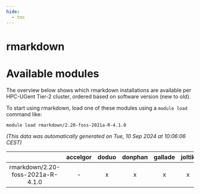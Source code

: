 ```yaml
---
hide:
  - toc
---
```


rmarkdown
=========

# Available modules


The overview below shows which rmarkdown installations are available per HPC-UGent Tier-2 cluster, ordered based on software version (new to old).

To start using rmarkdown, load one of these modules using a `module load` command like:

```shell
module load rmarkdown/2.20-foss-2021a-R-4.1.0
```

*(This data was automatically generated on Tue, 10 Sep 2024 at 10:06:06 CEST)*  

| |accelgor|doduo|donphan|gallade|joltik|shinx|skitty|
| :---: | :---: | :---: | :---: | :---: | :---: | :---: | :---: |
|rmarkdown/2.20-foss-2021a-R-4.1.0|-|x|x|x|x|-|x|
